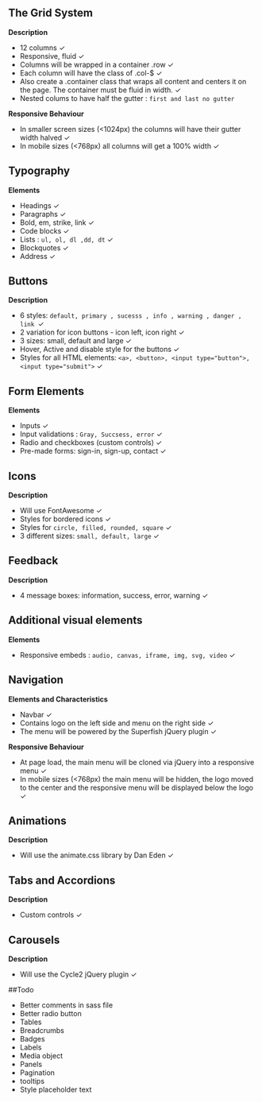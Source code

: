 ## The Grid System

**Description**

- 12 columns ✓
- Responsive, fluid ✓
- Columns will be wrapped in a container .row ✓
- Each column will have the class of .col-$ ✓
- Also create a .container class that wraps all content and centers it on the page. The container must be fluid in width. ✓
- Nested colums to have half the gutter :  `first and last no gutter`


**Responsive Behaviour**

- In smaller screen sizes (<1024px) the columns will have their gutter width halved ✓
- In mobile sizes (<768px) all columns will get a 100% width ✓

## Typography

**Elements**

- Headings ✓
- Paragraphs ✓
- Bold, em, strike, link ✓
- Code blocks ✓
- Lists :  `ul, ol, dl ,dd, dt` ✓
- Blockquotes ✓
- Address  ✓

## Buttons

**Description**

- 6 styles: `default, primary , sucesss , info , warning , danger , link `✓
- 2 variation for icon buttons - icon left, icon right ✓
- 3 sizes: small, default and large ✓
- Hover, Active and disable style for the buttons ✓
- Styles for all HTML elements: `<a>, <button>, <input type="button">, <input type="submit">` ✓

## Form Elements

**Elements**
 
- Inputs ✓
- Input validations :  `Gray, Succsess, error` ✓
- Radio and checkboxes (custom controls) ✓
- Pre-made forms: sign-in, sign-up, contact ✓

## Icons

**Description**

- Will use FontAwesome ✓
- Styles for bordered icons ✓
- Styles for `circle, filled, rounded, square` ✓
- 3 different sizes: `small, default, large` ✓

## Feedback

**Description**

- 4 message boxes: information, success, error, warning ✓

## Additional visual elements

**Elements**

- Responsive embeds :  `audio, canvas, iframe, img, svg, video` ✓



## Navigation

**Elements and Characteristics**

- Navbar ✓
- Contains logo on the left side and menu on the right side ✓
- The menu will be powered by the Superfish jQuery plugin ✓

**Responsive Behaviour**

- At page load, the main menu will be cloned via jQuery into a responsive menu ✓
- In mobile sizes (<768px) the main menu will be hidden, the logo moved to the center and the responsive menu will be displayed below the logo ✓

## Animations

**Description**

- Will use the animate.css library by Dan Eden ✓

## Tabs and Accordions

**Description**

- Custom controls ✓

## Carousels

**Description**

- Will use the Cycle2 jQuery plugin ✓


#\#Todo

- Better comments in sass file
- Better radio button
- Tables
- Breadcrumbs
- Badges
- Labels
- Media object
- Panels
- Pagination
- tooltips
- Style placeholder text
